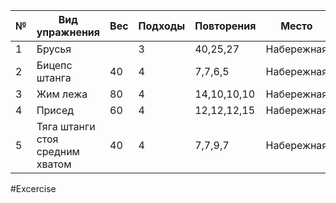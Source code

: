 
| №   | Вид упражнения                  | Вес | Подходы | Повторения  | Место      |
| --- | ------------------------------- | --- | ------- | ----------- | ---------- |
| 1   | Брусья                          |     | 3       | 40,25,27    | Набережная |
| 2   | Бицепс штанга                   | 40  | 4       | 7,7,6,5     | Набережная |
| 3   | Жим лежа                        | 80  | 4       | 14,10,10,10 | Набережная |
| 4   | Присед                          | 60  | 4       | 12,12,12,15 | Набережная |
| 5   | Тяга штанги стоя средним хватом | 40  | 4       | 7,7,9,7     | Набережная |

#Excercise